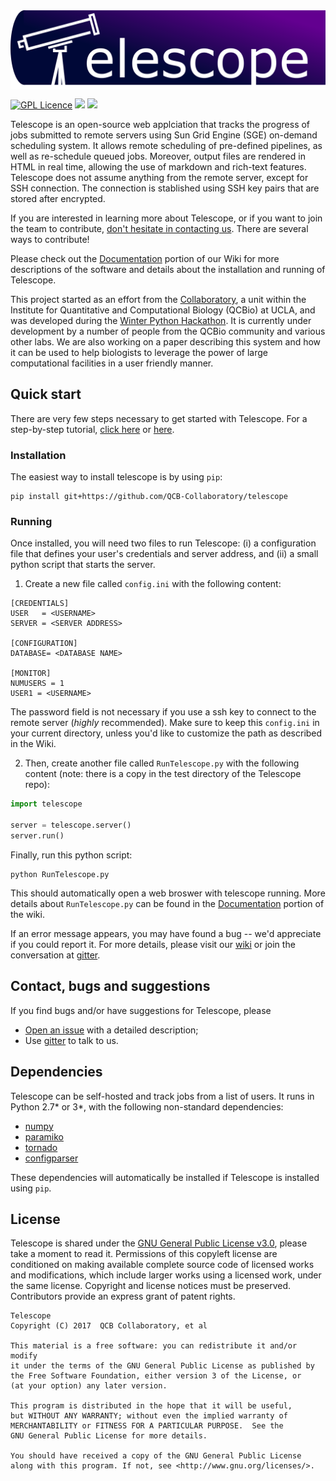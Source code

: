 <img align="center" src="resources/Complete_Logo_v1.png" width=600 />

[![GPL Licence](https://badges.frapsoft.com/os/gpl/gpl.svg?v=103)](https://opensource.org/licenses/GPL-3.0/)
<img src="https://img.shields.io/badge/Python-_2.7_and_3-brightgreen.svg">
[<img src="https://img.shields.io/badge/gitter_-_chat_online_-blue.svg">](https://gitter.im/unix-telescope/Lobby)

Telescope is an open-source web applciation that tracks the progress of jobs submitted to remote servers using Sun Grid Engine (SGE) on-demand scheduling system. It allows remote scheduling of pre-defined pipelines, as well as re-schedule queued jobs. Moreover, output files are rendered in HTML in real time, allowing  the use of markdown and rich-text features. Telescope does not assume anything from the remote server, except for SSH connection. The connection is stablished using SSH key pairs that are stored after encrypted.

If you are interested in learning more about Telescope, or if you want to join the team to contribute, [don't hesitate in contacting us](https://github.com/QCB-Collaboratory/telescope#contact-bugs-and-suggestions). There are several ways to contribute!

Please check out the [Documentation](https://github.com/QCB-Collaboratory/telescope/wiki/Documentation) portion of our Wiki for more descriptions of the software and details about the installation and running of Telescope.

This project started as an effort from the [Collaboratory](https://qcb.ucla.edu/collaboratory/), a unit within the Institute for Quantitative and Computational Biology (QCBio) at UCLA, and was developed during the [Winter Python Hackathon](https://github.com/QCB-Collaboratory/Python-Hackathon-Winter2018). It is currently under development by a number of people from the QCBio community and various other labs. We are also working on a paper describing this system and how it can be used to help biologists to leverage the power of large computational facilities in a user friendly manner.


## Quick start

There are very few steps necessary to get started with Telescope. For a step-by-step tutorial, [click here](https://github.com/QCB-Collaboratory/telescope/blob/master/test/Readme.md) or [here](https://github.com/QCB-Collaboratory/telescope/wiki/Documentation).

### Installation

The easiest way to install telescope is by using ```pip```:
```
pip install git+https://github.com/QCB-Collaboratory/telescope
```

### Running

Once installed, you will need two files to run Telescope: (i) a configuration file that defines your user's credentials and server address, and (ii) a small python script that starts the server.

1) Create a new file called ```config.ini``` with the following content:
```
[CREDENTIALS]
USER   = <USERNAME>
SERVER = <SERVER ADDRESS>

[CONFIGURATION]
DATABASE= <DATABASE NAME>

[MONITOR]
NUMUSERS = 1
USER1 = <USERNAME>
```

The password field is not necessary if you use a ssh key to connect to the remote server (*highly* recommended). Make sure to keep this ```config.ini``` in your current directory, unless you'd like to customize the path as described in the Wiki.

2) Then, create another file called ```RunTelescope.py``` with the following content (note: there is a copy in the test directory of the Telescope repo):
```Python
import telescope

server = telescope.server()
server.run()
```

Finally, run this python script:
```
python RunTelescope.py
```
This should automatically open a web broswer with telescope running. More details about ```RunTelescope.py``` can be found in the [Documentation](https://github.com/QCB-Collaboratory/telescope/wiki/Documentation) portion of the wiki.

If an error message appears, you may have found a bug -- we'd appreciate if you could report it. For more details, please visit our [wiki](https://github.com/QCB-Collaboratory/telescope/wiki/Documentation) or join the conversation at [gitter](https://gitter.im/unix-telescope/Lobby).


## Contact, bugs and suggestions

If you find bugs and/or have suggestions for Telescope, please
* [Open an issue](https://github.com/QCB-Collaboratory/telescope/issues) with a detailed description;
* Use [gitter](https://gitter.im/unix-telescope/Lobby) to talk to us.

## Dependencies

Telescope can be self-hosted and track jobs from a list of users. It runs in Python 2.7\* or 3\*, with the following non-standard dependencies:

* [numpy](http://www.numpy.org)
* [paramiko](http://www.paramiko.org)
* [tornado](http://www.tornadoweb.org/en/stable/)
* [configparser](https://docs.python.org/3/library/configparser.html)

These dependencies will automatically be installed if Telescope is installed using ```pip```.

## License

Telescope is shared under the [GNU General Public License v3.0](https://github.com/QCB-Collaboratory/telescope/blob/master/LICENSE), please take a moment to read it. Permissions of this copyleft license are conditioned on making available complete source code of licensed works and modifications, which include larger works using a licensed work, under the same license. Copyright and license notices must be preserved. Contributors provide an express grant of patent rights.

```
Telescope
Copyright (C) 2017  QCB Collaboratory, et al

This material is a free software: you can redistribute it and/or modify
it under the terms of the GNU General Public License as published by
the Free Software Foundation, either version 3 of the License, or
(at your option) any later version.

This program is distributed in the hope that it will be useful,
but WITHOUT ANY WARRANTY; without even the implied warranty of
MERCHANTABILITY or FITNESS FOR A PARTICULAR PURPOSE.  See the
GNU General Public License for more details.

You should have received a copy of the GNU General Public License
along with this program. If not, see <http://www.gnu.org/licenses/>.
```
